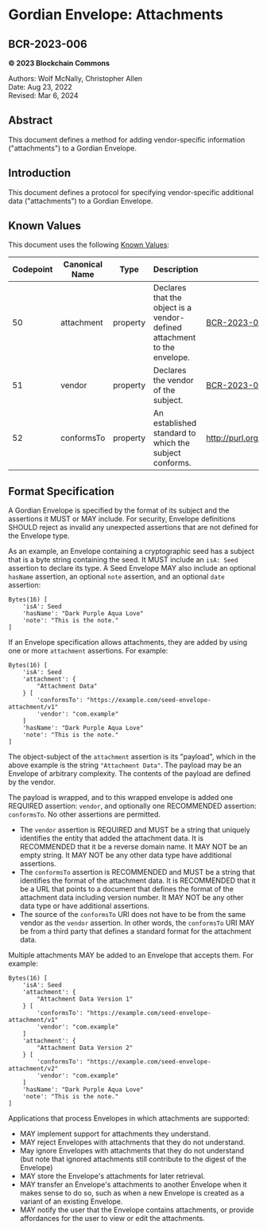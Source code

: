 # Gordian Envelope: Attachments

## BCR-2023-006

**© 2023 Blockchain Commons**

Authors: Wolf McNally, Christopher Allen<br/>
Date: Aug 23, 2022<br/>
Revised: Mar 6, 2024

## Abstract

This document defines a method for adding vendor-specific information ("attachments") to a Gordian Envelope.

## Introduction

This document defines a protocol for specifying vendor-specific additional data ("attachments") to a Gordian Envelope.

## Known Values

This document uses the following [Known Values](bcr-2023-002-known-value.md):

| Codepoint | Canonical Name | Type | Description | URI
|--|--|--|--|--|
| 50 | attachment | property | Declares that the object is a vendor-defined attachment to the envelope. | [BCR-2023-006](bcr-2023-006-envelope-attachment.md)
| 51 | vendor     | property | Declares the vendor of the subject. | [BCR-2023-006](bcr-2023-006-envelope-attachment.md)
| 52 | conformsTo | property | An established standard to which the subject conforms. | http://purl.org/dc/terms/conformsTo

## Format Specification

A Gordian Envelope is specified by the format of its subject and the assertions it MUST or MAY include. For security, Envelope definitions SHOULD reject as invalid any unexpected assertions that are not defined for the Envelope type.

As an example, an Envelope containing a cryptographic seed has a subject that is a byte string containing the seed. It MUST include an `isA: Seed` assertion to declare its type. A Seed Envelope MAY also include an optional `hasName` assertion, an optional `note` assertion, and an optional `date` assertion:

```
Bytes(16) [
    'isA': Seed
    'hasName': "Dark Purple Aqua Love"
    'note': "This is the note."
]
```

If an Envelope specification allows attachments, they are added by using one or more `attachment` assertions. For example:

```
Bytes(16) [
    'isA': Seed
    'attachment': {
        "Attachment Data"
    } [
        'conformsTo': "https://example.com/seed-envelope-attachment/v1"
        'vendor': "com.example"
    ]
    'hasName': "Dark Purple Aqua Love"
    'note': "This is the note."
]
```

The object-subject of the `attachment` assertion is its "payload", which in the above example is the string `"Attachment Data"`. The payload may be an Envelope of arbitrary complexity. The contents of the payload are defined by the vendor.

The payload is wrapped, and to this wrapped envelope is added one REQUIRED assertion: `vendor`, and optionally one RECOMMENDED assertion: `conformsTo`. No other assertions are permitted.

* The `vendor` assertion is REQUIRED and MUST be a string that uniquely identifies the entity that added the attachment data. It is RECOMMENDED that it be a reverse domain name. It MAY NOT be an empty string. It MAY NOT be any other data type have additional assertions.
* The `conformsTo` assertion is RECOMMENDED and MUST be a string that identifies the format of the attachment data. It is RECOMMENDED that it be a URL that points to a document that defines the format of the attachment data including version number. It MAY NOT be any other data type or have additional assertions.
* The source of the `conformsTo` URI does not have to be from the same vendor as the `vendor` assertion. In other words, the `conformsTo` URI MAY be from a third party that defines a standard format for the attachment data.

Multiple attachments MAY be added to an Envelope that accepts them. For example:

```
Bytes(16) [
    'isA': Seed
    'attachment': {
        "Attachment Data Version 1"
    } [
        'conformsTo': "https://example.com/seed-envelope-attachment/v1"
        'vendor': "com.example"
    ]
    'attachment': {
        "Attachment Data Version 2"
    } [
        'conformsTo': "https://example.com/seed-envelope-attachment/v2"
        'vendor': "com.example"
    ]
    'hasName': "Dark Purple Aqua Love"
    'note': "This is the note."
]
```

Applications that process Envelopes in which attachments are supported:

* MAY implement support for attachments they understand.
* MAY reject Envelopes with attachments that they do not understand.
* May ignore Envelopes with attachments that they do not understand (but note that ignored attachments still contribute to the digest of the Envelope)
* MAY store the Envelope's attachments for later retrieval.
* MAY transfer an Envelope's attachments to another Envelope when it makes sense to do so, such as when a new Envelope is created as a variant of an existing Envelope.
* MAY notify the user that the Envelope contains attachments, or provide affordances for the user to view or edit the attachments.
